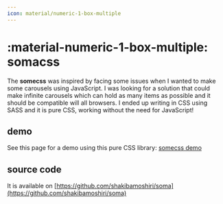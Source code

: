 ```yaml
---
icon: material/numeric-1-box-multiple
---
```


# :material-numeric-1-box-multiple: somacss

The **somecss** was inspired by facing some issues when I wanted to make some
carousels using JavaScript. I was looking for a solution that could make infinite
carousels which can hold as many items as possible and it should be compatible
will all browsers. I ended up writing in CSS using SASS and it is pure CSS, working
without the need for JavaScript!


## demo
See this page for a demo using this pure CSS library: [somecss demo]()


## source code

It is available on [https://github.com/shakibamoshiri/soma](https://github.com/shakibamoshiri/soma)
